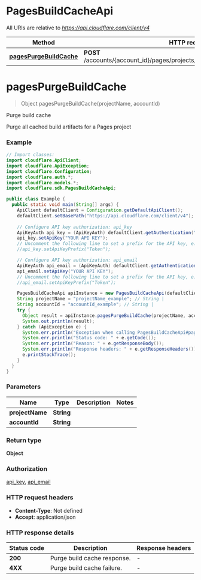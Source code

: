 # PagesBuildCacheApi

All URIs are relative to *https://api.cloudflare.com/client/v4*

| Method | HTTP request | Description |
|------------- | ------------- | -------------|
| [**pagesPurgeBuildCache**](PagesBuildCacheApi.md#pagesPurgeBuildCache) | **POST** /accounts/{account_id}/pages/projects/{project_name}/purge_build_cache | Purge build cache |


<a id="pagesPurgeBuildCache"></a>
# **pagesPurgeBuildCache**
> Object pagesPurgeBuildCache(projectName, accountId)

Purge build cache

Purge all cached build artifacts for a Pages project

### Example
```java
// Import classes:
import cloudflare.ApiClient;
import cloudflare.ApiException;
import cloudflare.Configuration;
import cloudflare.auth.*;
import cloudflare.models.*;
import cloudflare.sdk.PagesBuildCacheApi;

public class Example {
  public static void main(String[] args) {
    ApiClient defaultClient = Configuration.getDefaultApiClient();
    defaultClient.setBasePath("https://api.cloudflare.com/client/v4");
    
    // Configure API key authorization: api_key
    ApiKeyAuth api_key = (ApiKeyAuth) defaultClient.getAuthentication("api_key");
    api_key.setApiKey("YOUR API KEY");
    // Uncomment the following line to set a prefix for the API key, e.g. "Token" (defaults to null)
    //api_key.setApiKeyPrefix("Token");

    // Configure API key authorization: api_email
    ApiKeyAuth api_email = (ApiKeyAuth) defaultClient.getAuthentication("api_email");
    api_email.setApiKey("YOUR API KEY");
    // Uncomment the following line to set a prefix for the API key, e.g. "Token" (defaults to null)
    //api_email.setApiKeyPrefix("Token");

    PagesBuildCacheApi apiInstance = new PagesBuildCacheApi(defaultClient);
    String projectName = "projectName_example"; // String | 
    String accountId = "accountId_example"; // String | 
    try {
      Object result = apiInstance.pagesPurgeBuildCache(projectName, accountId);
      System.out.println(result);
    } catch (ApiException e) {
      System.err.println("Exception when calling PagesBuildCacheApi#pagesPurgeBuildCache");
      System.err.println("Status code: " + e.getCode());
      System.err.println("Reason: " + e.getResponseBody());
      System.err.println("Response headers: " + e.getResponseHeaders());
      e.printStackTrace();
    }
  }
}
```

### Parameters

| Name | Type | Description  | Notes |
|------------- | ------------- | ------------- | -------------|
| **projectName** | **String**|  | |
| **accountId** | **String**|  | |

### Return type

**Object**

### Authorization

[api_key](../README.md#api_key), [api_email](../README.md#api_email)

### HTTP request headers

 - **Content-Type**: Not defined
 - **Accept**: application/json

### HTTP response details
| Status code | Description | Response headers |
|-------------|-------------|------------------|
| **200** | Purge build cache response. |  -  |
| **4XX** | Purge build cache failure. |  -  |

